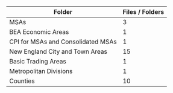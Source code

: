| Folder                             |   Files / Folders |
|------------------------------------|-------------------|
| MSAs                               |                 3 |
| BEA Economic Areas                 |                 1 |
| CPI for MSAs and Consolidated MSAs |                 1 |
| New England City and Town Areas    |                15 |
| Basic Trading Areas                |                 1 |
| Metropolitan Divisions             |                 1 |
| Counties                           |                10 |